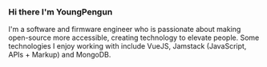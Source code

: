### Hi there I'm YoungPengun

I'm a software and firmware engineer who is passionate about making open-source more accessible, creating technology to elevate people. Some technologies I enjoy working with include VueJS, Jamstack (JavaScript, APIs + Markup) and MongoDB.                                            

<!--
**YoungPenguin/YoungPenguin** is a ✨ _special_ ✨ repository because its `README.md` (this file) appears on your GitHub profile.

Here are some ideas to get you started:

- 🔭 I’m currently working on ...
- 🌱 I’m currently learning ...
- 👯 I’m looking to collaborate on ...
- 🤔 I’m looking for help with ...
- 💬 Ask me about ...
- 📫 How to reach me: ...
- 😄 Pronouns: ...
- ⚡ Fun fact: ...
-->
